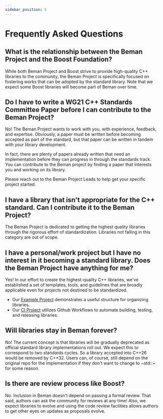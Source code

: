 ```yaml
---
sidebar_position: 5
---
```


# Frequently Asked Questions

<!--
SPDX-License-Identifier: Apache-2.0 WITH LLVM-exception
-->

<!-- truncate -->

## What is the relationship between the Beman Project and the Boost Foundation?

While both Beman Project and Boost strive to provide high-quality C++ libraries to the community, the Beman Project is specifically focused on fostering works that can be adopted by the standard library. Note that we expect some Boost libraries will become part of Beman over time.

## Do I have to write a WG21 C++ Standards Committee Paper before I can contribute to the Beman Project?

No! The Beman Project wants to work with you, with experience, feedback, and expertise. Obviously, a paper must be written before becoming accepted as part of the standard, but that paper can be written in tandem with your library development.

In fact, there are plenty of papers already written that need an implementation before they can progress in through the standards track. You can contribute to the Beman project by finding a paper that interests you and working on its library.

Please reach out to the Beman Project Leads to help get your specific project started.

## I have a library that isn't appropriate for the C++ standard. Can I contribute it to the Beman Project?

The Beman Project is dedicated to getting the highest quality libraries through the rigorous effort of standardization. Libraries not falling in this category are out of scope.

## I have a personal/work project but I have no interest in it becoming a standard library. Does the Beman Project have anything for me?

Yes! In our effort to create the highest-quality C++ libraries, we've established a set of templates, tools, and guidelines that are broadly applicable even for projects not destined to be standardized. 

* Our [Example Project](https://github.com/bemanproject/example) demonstrates a useful structure for organizing libraries.
* Our [CI Project](https://github.com/bemanproject/ci) utilizes Github Workflows to automate building, testing, and releasing libraries.

## Will libraries stay in Beman forever?

No! The current concept is that libraries will be gradually deprecated as official standard library implementations roll out. We expect this to correspond to two standards cycles. So a library accepted into C++26 would be removed by C++32. Users can, of course, still depend on the original repo for the implementation if they don't want to change to ~std::~ for some reason.

## Is there are review process like Boost?

No. Inclusion in Beman doesn't depend on passing a formal review. That said, authors can ask the community for reviews at any time! Also, we expect libraries to evolve and using the code review facilities allows authors to get other eyes on updates as proposals evolve.

